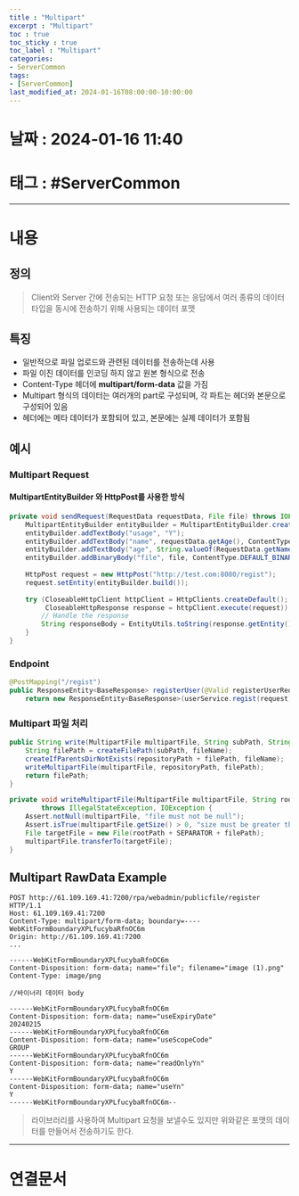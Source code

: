 ```yaml
---
title : "Multipart"
excerpt : "Multipart"
toc : true
toc_sticky : true
toc_label : "Multipart"
categories:
- ServerCommon
tags:
- [ServerCommon]
last_modified_at: 2024-01-16T08:00:00-10:00:00
---
```


# 날짜 : 2024-01-16 11:40

# 태그 :  #ServerCommon
---

# 내용

## 정의
> Client와 Server 간에 전송되는 HTTP 요청 또는 응답에서 여러 종류의 데이터 타입을 동시에 전송하기 위해 사용되는 데이터 포맷

## 특징
- 일반적으로 파일 업로드와 관련된 데이터를 전송하는데 사용
- 파일 이진 데이터를 인코딩 하지 않고 원본 형식으로 전송
- Content-Type 헤더에 **multipart/form-data** 값을 가짐
- Multipart 형식의 데이터는 여러개의 part로 구성되며, 각 파트는 헤더와 본문으로 구성되어 있음
- 헤더에는 메타 데이터가 포함되어 있고, 본문에는 실제 데이터가 포함됨

## 예시

### Multipart Request

#### MultipartEntityBuilder 와 HttpPost를 사용한 방식

```java
private void sendRequest(RequestData requestData, File file) throws IOException {  
    MultipartEntityBuilder entityBuilder = MultipartEntityBuilder.create();  
    entityBuilder.addTextBody("usage", "Y");  
    entityBuilder.addTextBody("name", requestData.getAge(), ContentType.create("text/plain", StandardCharsets.UTF_8));  
    entityBuilder.addTextBody("age", String.valueOf(RequestData.getName())); 
    entityBuilder.addBinaryBody("file", file, ContentType.DEFAULT_BINARY, file.getName());  
  
    HttpPost request = new HttpPost("http://test.com:8080/regist");  
    request.setEntity(entityBuilder.build());  
  
    try (CloseableHttpClient httpClient = HttpClients.createDefault();  
         CloseableHttpResponse response = httpClient.execute(request)) {  
        // Handle the response  
        String responseBody = EntityUtils.toString(response.getEntity());  
    }  
}
```

### Endpoint

```java
@PostMapping("/regist")  
public ResponseEntity<BaseResponse> registerUser(@Valid registerUserRequest request, BindingResult bindingResult) {  
    return new ResponseEntity<BaseResponse>(userService.regist(request), HttpStatus.OK);
```

### Multipart 파일 처리

```java
public String write(MultipartFile multipartFile, String subPath, String fileName) throws IOException {  
    String filePath = createFilePath(subPath, fileName);  
    createIfParentsDirNotExists(repositoryPath + filePath, fileName);  
    writeMultipartFile(multipartFile, repositoryPath, filePath);  
    return filePath;  
}

private void writeMultipartFile(MultipartFile multipartFile, String rootPath, String filePath)  
        throws IllegalStateException, IOException {  
    Assert.notNull(multipartFile, "file must not be null");  
    Assert.isTrue(multipartFile.getSize() > 0, "size must be greater than 0");  
    File targetFile = new File(rootPath + SEPARATOR + filePath);  
    multipartFile.transferTo(targetFile);  
}
```

## Multipart RawData Example

```http
POST http://61.109.169.41:7200/rpa/webadmin/publicfile/register HTTP/1.1
Host: 61.109.169.41:7200
Content-Type: multipart/form-data; boundary=----WebKitFormBoundaryXPLfucybaRfnOC6m
Origin: http://61.109.169.41:7200
...

------WebKitFormBoundaryXPLfucybaRfnOC6m
Content-Disposition: form-data; name="file"; filename="image (1).png"
Content-Type: image/png

//바이너리 데이터 body

------WebKitFormBoundaryXPLfucybaRfnOC6m
Content-Disposition: form-data; name="useExpiryDate"
20240215
------WebKitFormBoundaryXPLfucybaRfnOC6m
Content-Disposition: form-data; name="useScopeCode"
GROUP
------WebKitFormBoundaryXPLfucybaRfnOC6m
Content-Disposition: form-data; name="readOnlyYn"
Y
------WebKitFormBoundaryXPLfucybaRfnOC6m
Content-Disposition: form-data; name="useYn"
Y
------WebKitFormBoundaryXPLfucybaRfnOC6m--
```

>
> 라이브러리를 사용하여 Multipart 요청을 보낼수도 있지만 위와같은 포맷의 데이터를 만들어서 전송하기도 한다.

---

# 연결문서
